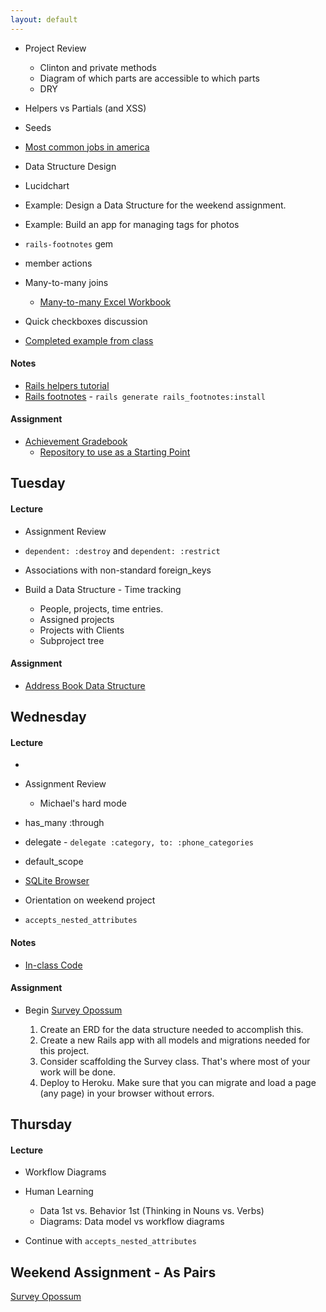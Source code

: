 ```yaml
---
layout: default
---
```




* Project Review
  * Clinton and private methods
  * Diagram of which parts are accessible to which parts
  * DRY  
* Helpers vs Partials (and XSS)
* Seeds

* [Most common jobs in america](http://www.npr.org/blogs/money/2015/02/05/382664837/map-the-most-common-job-in-every-state)
* Data Structure Design
* Lucidchart
* Example: Design a Data Structure for the weekend assignment.

* Example: Build an app for managing tags for photos
* `rails-footnotes` gem
* member actions
* Many-to-many joins
  * [Many-to-many Excel Workbook](w5-1/many-to-many.xlsx)
* Quick checkboxes discussion
* [Completed example from class](https://github.com/tiyd-rails-2015-01/many_to_many)

#### Notes

* [Rails helpers tutorial](http://mixandgo.com/blog/the-beginner-s-guide-to-rails-helpers?utm_source=rubyweekly&utm_medium=email)
* [Rails footnotes](https://github.com/josevalim/rails-footnotes) - `rails generate rails_footnotes:install`

#### Assignment

* [Achievement Gradebook](https://github.com/tiyd-rails-2015-01/achievement_gradebook)
  * [Repository to use as a Starting Point](https://github.com/tiyd-rails-2015-01/Gradebook-1)


## Tuesday

#### Lecture

* Assignment Review

* `dependent: :destroy` and `dependent: :restrict`
* Associations with non-standard foreign_keys

* Build a Data Structure - Time tracking
  * People, projects, time entries.
  * Assigned projects
  * Projects with Clients
  * Subproject tree

#### Assignment

* [Address Book Data Structure](https://github.com/tiyd-rails-2015-01/address_book_data_structure)


## Wednesday

#### Lecture

*
* Assignment Review
  * Michael's hard mode

* has_many :through
* delegate - `delegate :category, to: :phone_categories`
* default_scope
* [SQLite Browser](https://github.com/sqlitebrowser/sqlitebrowser/releases/tag/v3.5.1)

* Orientation on weekend project

* `accepts_nested_attributes`

#### Notes

* [In-class Code](https://github.com/tiyd-rails-2015-01/many_to_many)

#### Assignment

* Begin [Survey Opossum](https://github.com/tiyd-rails-2015-01/survey_opossum)

  1. Create an ERD for the data structure needed to accomplish this.
  2. Create a new Rails app with all models and migrations needed for this project.
  3. Consider scaffolding the Survey class.  That's where most of your work will be done.
  4. Deploy to Heroku.  Make sure that you can migrate and load a page (any page) in your browser without errors.


## Thursday

#### Lecture

* Workflow Diagrams

* Human Learning
  * Data 1st vs. Behavior 1st (Thinking in Nouns vs. Verbs)
  * Diagrams: Data model vs workflow diagrams

* Continue with `accepts_nested_attributes`

## Weekend Assignment - As Pairs

[Survey Opossum](https://github.com/tiyd-rails-2015-01/survey_opossum)
